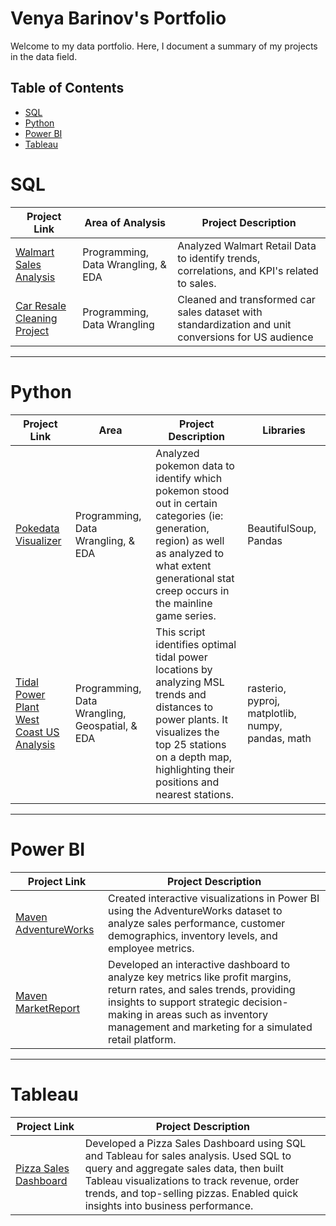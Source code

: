 # Venya Barinov's Portfolio

Welcome to my data portfolio. Here, I document a summary of my projects in the data field.

## Table of Contents
- [SQL](#sql)
- [Python](#python)
- [Power BI](#Power_BI)
- [Tableau](#Tableau)

# SQL
| Project Link | Area of Analysis | Project Description |
|---|---|---|
| [Walmart Sales Analysis](https://github.com/vbarinov001/Walmart_Sales_Analysis) | Programming, Data Wrangling, & EDA | Analyzed Walmart Retail Data to identify trends, correlations, and KPI's related to sales. |
| [Car Resale Cleaning Project](https://github.com/vbarinov001/Car_Resale_Dataset_Cleaning_Project) | Programming, Data Wrangling | Cleaned and transformed car sales dataset with standardization and unit conversions for US audience |

***

# Python

| Project Link | Area | Project Description | Libraries |
|---|---|---|---|
| [Pokedata Visualizer](https://github.com/vbarinov001/Pokedata-Visualizer/tree/main) | Programming, Data Wrangling, & EDA | Analyzed pokemon data to identify which pokemon stood out in certain categories (ie: generation, region) as well as analyzed to what extent generational stat creep occurs in the mainline game series. | BeautifulSoup, Pandas |
| [Tidal Power Plant West Coast US Analysis](https://github.com/vbarinov001/Tidal_Power_Plant_Location_Project) | Programming, Data Wrangling, Geospatial, & EDA | This script identifies optimal tidal power locations by analyzing MSL trends and distances to power plants. It visualizes the top 25 stations on a depth map, highlighting their positions and nearest stations. | rasterio, pyproj, matplotlib, numpy, pandas, math |
***

# Power BI

| Project Link | Project Description |
|---|---|
| [Maven AdventureWorks](https://github.com/vbarinov001/Maven-Adventure-Works) | Created interactive visualizations in Power BI using the AdventureWorks dataset to analyze sales performance, customer demographics, inventory levels, and employee metrics. |
| [Maven MarketReport](https://github.com/vbarinov001/Maven-Market-Report) |  Developed an interactive dashboard to analyze key metrics like profit margins, return rates, and sales trends, providing insights to support strategic decision-making in areas such as inventory management and marketing for a simulated retail platform. |

***

# Tableau

| Project Link | Project Description | 
|---|---|
| [Pizza Sales Dashboard](https://github.com/vbarinov001/Pizza-Sales-Dashboard) | Developed a Pizza Sales Dashboard using SQL and Tableau for sales analysis. Used SQL to query and aggregate sales data, then built Tableau visualizations to track revenue, order trends, and top-selling pizzas. Enabled quick insights into business performance. |
